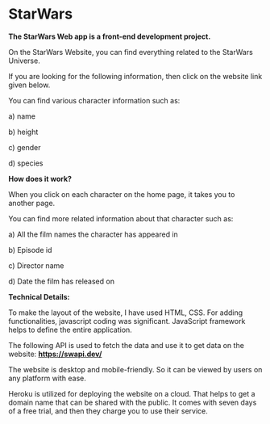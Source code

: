 # StarWars

**The StarWars Web app is a front-end development project.**

On the StarWars Website, you can find everything related to the StarWars Universe.

If you are looking for the following information, then click on the website link given below.

You can find various character information such as:

a) name

b) height

c) gender

d) species





**How does it work?**

When you click on each character on the home page, it takes you to another page. 

You can find more related information about that character such as:

a) All the film names the character has appeared in 

b) Episode id

c) Director name

d) Date the film has released on 




**Technical Details:**

To make the layout of the website, I have used HTML, CSS. For adding functionalities, javascript coding was significant.
JavaScript framework helps to define the entire application.

The following API is used to fetch the data and use it to get data on the website:  **https://swapi.dev/**

The website is desktop and mobile-friendly. So it can be viewed by users on any platform with ease.


Heroku is utilized for deploying the website on a cloud. That helps to get a domain name that can be shared with the public. It comes with seven days of a free trial, and then they charge you to use their service.


